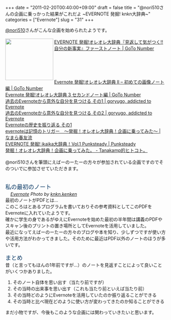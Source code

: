 +++
date = "2011-02-20T00:40:00+09:00"
draft = false
title = "@nori510さんの企画に乗っかった結果がこれだよ ~EVERNOTE 発掘! knkn大辞典~"
categories = ["Evernote"]
slug = "31"
+++

<a href="http://twitter.com/#!/nori510">@nori510</a>さんがこんな企画を始められたようです。<br />
<br />
<a href="http://nori510.com/archives/3666" rel="nofollow" target="_blank"><img align="left" alt="" border="0" class="alignleft" height="130" src="http://capture.heartrails.com/150x130/shadow?http://nori510.com/archives/3666" width="150" /></a><a href="http://nori510.com/archives/3666" rel="nofollow" target="_blank">EVERNOTE 発掘!オレオレ大辞典『見返して気がつく!!自分の新事実』ファーストノート | GoTo Number</a><a href="http://b.hatena.ne.jp/entry/http://nori510.com/archives/3666" rel="nofollow" target="_blank"><img alt="" border="0" src="http://b.hatena.ne.jp/entry/image/http://nori510.com/archives/3666" /></a><br />
<br />
<span style="color: grey; font-size: 80%;"></span><br />
<br />
<br />
<br />
<a href="http://nori510.com/archives/3684" rel="nofollow" target="_blank">Evernote 発掘!オレオレ大辞典 Ⅱ – 初めての画像ノート編 | GoTo Number</a><a href="http://b.hatena.ne.jp/entry/http://nori510.com/archives/3684" rel="nofollow" target="_blank"><img alt="" border="0" src="http://b.hatena.ne.jp/entry/image/http://nori510.com/archives/3684" /></a><br />
<a href="http://nori510.com/archives/3690" rel="nofollow" target="_blank">Evernote 発掘!オレオレ大辞典 3 セカンドノート編 | GoTo Number</a><a href="http://b.hatena.ne.jp/entry/http://nori510.com/archives/3690" rel="nofollow" target="_blank"><img alt="" border="0" src="http://b.hatena.ne.jp/entry/image/http://nori510.com/archives/3690" /></a><br />
<a href="http://goryugo.com/20110219/oldevernote1/" rel="nofollow" target="_blank">過去のEvernoteから意外な自分を見つける その1 | goryugo, addicted to Evernote</a><a href="http://b.hatena.ne.jp/entry/http://goryugo.com/20110219/oldevernote1/" rel="nofollow" target="_blank"><img alt="" border="0" src="http://b.hatena.ne.jp/entry/image/http://goryugo.com/20110219/oldevernote1/" /></a><br />
<a href="http://goryugo.com/20110219/oldevernote2/" rel="nofollow" target="_blank">過去のEvernoteから意外な自分を見つける その2 | goryugo, addicted to Evernote</a><a href="http://b.hatena.ne.jp/entry/http://goryugo.com/20110219/oldevernote2/" rel="nofollow" target="_blank"><img alt="" border="0" src="http://b.hatena.ne.jp/entry/image/http://goryugo.com/20110219/oldevernote2/" /></a><br />
<a href="http://ozpa-h4.com/2011/02/19/furikaeru/" rel="nofollow" target="_blank">Evernoteの歴史を振り返る その1</a><a href="http://b.hatena.ne.jp/entry/http://ozpa-h4.com/2011/02/19/furikaeru/" rel="nofollow" target="_blank"><img alt="" border="0" src="http://b.hatena.ne.jp/entry/image/http://ozpa-h4.com/2011/02/19/furikaeru/" /></a><br />
<a href="http://harutomo-ryu.com/archives/2011-02-19/183859.html" rel="nofollow" target="_blank">evernoteは記憶のトリガー　〜発掘！オレオレ大辞典！企画に乗ってみた〜 | なまら春友流</a><a href="http://b.hatena.ne.jp/entry/http://harutomo-ryu.com/archives/2011-02-19/183859.html" rel="nofollow" target="_blank"><img alt="" border="0" src="http://b.hatena.ne.jp/entry/image/http://harutomo-ryu.com/archives/2011-02-19/183859.html" /></a><br />
<a href="http://punksteady.com/2011/02/19/evernote-%E7%99%BA%E6%8E%98-ikaika%E5%A4%A7%E8%BE%9E%E5%85%B8%EF%BC%81vol-1/" rel="nofollow" target="_blank">EVERNOTE 発掘! ikaika大辞典！Vol.1 Punksteady | Punksteady</a><a href="http://b.hatena.ne.jp/entry/http://punksteady.com/2011/02/19/evernote-%E7%99%BA%E6%8E%98-ikaika%E5%A4%A7%E8%BE%9E%E5%85%B8%EF%BC%81vol-1/" rel="nofollow" target="_blank"><img alt="" border="0" src="http://b.hatena.ne.jp/entry/image/http://punksteady.com/2011/02/19/evernote-%E7%99%BA%E6%8E%98-ikaika%E5%A4%A7%E8%BE%9E%E5%85%B8%EF%BC%81vol-1/" /></a><br />
<a href="http://tanakamp.net/blog/evernote/post_43.html" rel="nofollow" target="_blank">発掘！オレオレ大辞典！企画に乗ってみた。 - Tanakamp的ヒトコト。</a><a href="http://b.hatena.ne.jp/entry/http://tanakamp.net/blog/evernote/post_43.html" rel="nofollow" target="_blank"><img alt="" border="0" src="http://b.hatena.ne.jp/entry/image/http://tanakamp.net/blog/evernote/post_43.html" /></a><br />
<br />
@nori510さんを筆頭にえばーのーたーの方々が参加されている企画ですのでそのついでに参加させていただきます。<br />
<a name="more"></a><br />
<br />
<span class="Apple-style-span" style="color: #073763; font-size: large;">私の最初のノート</span><br />
<a href="http://www.flickr.com/photos/55447530@N06/5458143425/" rel="nofollow" target="_blank" title="Evernote by knkn.kenken, on Flickr"><img class="flickr_photo" src="http://farm6.static.flickr.com/5254/5458143425_937a94bdc1.jpg" alt="" /></a><br />
<cite class="flickr_photographer"><img src="http://www.flickr.com/favicon.ico" width="16" /><a href="http://www.flickr.com/photos/55447530@N06/5458143425/" rel="nofollow" target="_blank">Evernote</a> Photo by <a href="http://www.flickr.com/photos/55447530@N06/" rel="nofollow" target="_blank">knkn.kenken</a></cite><br />
最初のノートがPDFとは…<br />
このころはとあるプログラムを書いておりその参考資料としてこのPDFをEvernoteに入れていたようです。<br />
確かに学生の身であるがゆえにEvernoteを始めた最初の半年間は講義のPDFやスキャン後のプリントの置き場所としてEvernoteを活用していました。<br />
最近になってえばーのーたーの方々のブログや本を知り、少しずつですが使い方や活用方法がわかってきました。そのために最近はPDF以外のノートのほうが多いです。<br />
<br />
<span class="Apple-style-span" style="color: #073763; font-size: large;">まとめ</span><br />
昔（と言ってもほんの1年前ですが…）のノートを見返すことによって良いことがいくつかありました。
<ol>
<li>そのノート自体を思い出す（当たり前ですが）</li>
<li>その当時の出来事を思い出す（これも当たり前といえば当たり前）</li>
<li>その当時どのようにEvernoteを活用していたのか振り返ることができる</li>
<li>その当時と比べ現在どのように使い方が変わってきたのか知ることができる</li>
</ol>
まだ小物ですが、今後もこのような企画には関わっていきたいと思います。
